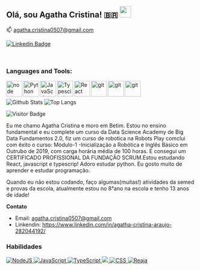 ## Olá, sou Agatha Cristina! :brazil: <img src="https://raw.githubusercontent.com/aemmadi/aemmadi/master/wave.gif" width="30px">


:mailbox:  agatha.cristina0507@gmail.com

[![Linkedin Badge](https://img.shields.io/badge/-AgathaCristina-blue?style=flat-square&logo=Linkedin&logoColor=white&link=https://www.linkedin.com/in/agatha-cristina-araujo-282044192/)](https://www.linkedin.com/in/agatha-cristina-araujo-282044192/)

<!--
**Agatha-Cristina/Agatha-Cristina** is a ✨ _special_ ✨ repository because its `README.md` (this file) appears on your GitHub profile.

Here are some ideas to get you started:

- 🔭 I’m currently working on ...
- 🌱 I’m currently learning ...
- 👯 I’m looking to collaborate on ...
- 🤔 I’m looking for help with ...
- 💬 Ask me about ...
- 📫 How to reach me: ...
- 😄 Pronouns: ...
- ⚡ Fun fact: ...
-->


<br>


### Languages and Tools:
 <a href="https://www.python.org" target="_blank"> <img align="left" alt="node" height ="42px" src="https://raw.githubusercontent.com/rahul-jha98/github_readme_icons/main/language_and_tools/square/node/node.svg"></a>

<a href="https://www.python.org" target="_blank"> <img align="left" alt="Python" height ="42px" src="https://raw.githubusercontent.com/rahul-jha98/github_readme_icons/main/language_and_tools/square/python/python.svg"></a>

<a href="https://developer.mozilla.org/en-US/docs/Web/JavaScript" target="_blank"> <img align="left" alt="JavaScript" height ="42px"  src="https://raw.githubusercontent.com/rahul-jha98/github_readme_icons/main/language_and_tools/square/javascript/javascript.svg"> </a>

<a href="https://www.typescriptlang.org/" target="_blank"><img align="left" alt="Typescirpt" height ="42px" src="https://raw.githubusercontent.com/rahul-jha98/github_readme_icons/main/language_and_tools/square/typescript/typescript.svg"></a>
  
<a href="https://pt-br.reactjs.org//" target="_blank"><img align="left" alt="React" height ="42px" src="https://raw.githubusercontent.com/rahul-jha98/github_readme_icons/main/language_and_tools/square/react/react.svg"></a>

<a href="https://git-scm.com/" target="_blank"> <img src="https://raw.githubusercontent.com/rahul-jha98/github_readme_icons/main/language_and_tools/square/git-scm/git-scm.svg" align="left" alt="git" height='42px'/> </a>

<a href="https://developer.mozilla.org/pt-BR/docs/Web/Guide/HTML/HTML5" target="_blank"> <img src="https://raw.githubusercontent.com/rahul-jha98/github_readme_icons/main/language_and_tools/square/html/html.svg" align="left" alt="git" height='42px'/> </a>

<a href="https://www.w3schools.com/css/" target="_blank"> <img src="https://raw.githubusercontent.com/rahul-jha98/github_readme_icons/main/language_and_tools/square/css/css.svg" align="left" alt="git" height='42px'/> </a>


</br>

<!--
## ⚡ Technologies
  <a href="https://pt-br.reactjs.org//" target="_blank"><img align="left" alt="React" height ="42px" src="https://raw.githubusercontent.com/rahul-jha98/github_readme_icons/main/language_and_tools/square/react/react.svg"></a>

![Python](https://img.shields.io/badge/-Python-black?style=flat-square&logo=Python)
![JavaScript](https://img.shields.io/badge/-JavaScript-black?style=flat-square&logo=javascript)
![Nodejs](https://img.shields.io/badge/-Nodejs-black?style=flat-square&logo=Node.js)
![React](https://img.shields.io/badge/-React-black?style=flat-square&logo=react)
![Java](https://img.shields.io/badge/-java-E34A86?style=flat-square&logo=java)
![C++](https://img.shields.io/badge/-C++-00599C?style=flat-square&logo=c)
![HTML5](https://img.shields.io/badge/-HTML5-E34F26?style=flat-square&logo=html5&logoColor=white)
![CSS3](https://img.shields.io/badge/-CSS3-1572B6?style=flat-square&logo=css3)
![Bootstrap](https://img.shields.io/badge/-Bootstrap-563D7C?style=flat-square&logo=bootstrap)
![TypeScript](https://img.shields.io/badge/-TypeScript-007ACC?style=flat-square&logo=typescript)
![MongoDB](https://img.shields.io/badge/-MongoDB-black?style=flat-square&logo=mongodb)
![Redis](https://img.shields.io/badge/-Redis-black?style=flat-square&logo=Redis)
![ElasticSearch](https://img.shields.io/badge/-ElasticSearch-005571?style=flat-square&logo=elasticsearch)
![GraphQL](https://img.shields.io/badge/-GraphQL-E10098?style=flat-square&logo=graphql)
![Apollo GraphQL](https://img.shields.io/badge/-Apollo%20GraphQL-311C87?style=flat-square&logo=apollo-graphql)
![PostgreSQL](https://img.shields.io/badge/-PostgreSQL-336791?style=flat-square&logo=postgresql)
![MySQL](https://img.shields.io/badge/-MySQL-black?style=flat-square&logo=mysql)
![Heroku](https://img.shields.io/badge/-Heroku-430098?style=flat-square&logo=heroku)
![Docker](https://img.shields.io/badge/-Docker-black?style=flat-square&logo=docker)
![DigitalOcean](https://img.shields.io/badge/-Digital%20Ocean-darkblue?style=flat-square&logo=digitalocean)
![Amazon AWS](https://img.shields.io/badge/Amazon%20AWS-232F3E?style=flat-square&logo=amazon-aws)
![Microsoft Azure](https://img.shields.io/badge/Microsoft%20Azure-232F7E?style=flat-square&logo=microsoft-azure)
![Google Cloud](https://img.shields.io/badge/Google%20Cloud-black?style=flat-square&logo=google-cloud)
![Git](https://img.shields.io/badge/-Git-black?style=flat-square&logo=git)
![GitHub](https://img.shields.io/badge/-GitHub-181717?style=flat-square&logo=github)
![GitLab](https://img.shields.io/badge/-GitLab-FCA121?style=flat-square&logo=gitlab)
![BitBucket](https://img.shields.io/badge/-BitBucket-darkblue?style=flat-square&logo=bitbucket)
![Raspberry Pi](https://img.shields.io/badge/-Raspberry%20Pi-C51A4A?style=flat-square&logo=Raspberry-Pi)
-->
<br>



![Github Stats](https://github-readme-stats.vercel.app/api?username=Agatha-Cristina&show_icons=true&theme=dark&count_private=true&show_icons=true&include_all_commits=true)
![Top Langs](https://github-readme-stats.vercel.app/api/top-langs/?username=Agatha-Cristina&hide=TeX&layout=compact&theme=dark)

![Visitor Badge](https://visitor-badge.laobi.icu/badge?page_id=Agatha-Cristina.)

Eu me chamo Agatha Cristina e moro em Betim. Estou no ensino fundamental e eu complete um curso da Data Science Academy de Big Data Fundamentos 2.0, fiz um curso de robotica na Robots Play comclui com êxito o curso: Módulo-1 -Inicialização a Robótica e Inglês Básico em Outrubo de 2019, com carga horária média de 100 horas. E consegui um CERTIFICADO PROFISSIONAL DA FUNDAÇÃO SCRUM.Estou estudando React, javascript e typescrip! Adoro estudar python. Eu gosto muito de aprender e estudar programação.

Quando eu não estou codando, faço algumas(muitas!) atividades da semed e provas da escola, atualmente estou no 8°ano na escola e tenho 13 anos de idade!

**Contato**

- Email: agatha.cristina0507@gmail.com 
- Linkendin: https://www.linkedin.com/in/agatha-cristina-araujo-282044192/

### Habilidades

<p>
  <a href="#"> <img src = "https://img.shields.io/badge/node.js%20-%2343853D.svg?&style=for-the-badge&logo=node.js&logoColor=white" alt = "NodeJS" /> </a>
  <a href="#"> <img src = "https://img.shields.io/badge/javascript%20-%23323330.svg?&style=for-the-badge&logo=javascript&logoColor=%23F7DF1E" alt = " JavaScript "/> </a>
  <a href="#"> <img src = "https://img.shields.io/badge/typescript%20-%23007ACC.svg?&style=for-the-badge&logo=typescript&logoColor=white" alt = "TypeScript "/> </a>
  <a href="#"> <img src = "https://img.shields.io/badge/html5%20-%23E34F26.svg?&style=for-the-badge&logo=html5&logoColor=white" akt = "HTML "/> </a>
  <a href="#"> <img src = "https://img.shields.io/badge/css3%20-%231572B6.svg?&style=for-the-badge&logo=css3&logoColor=white" alt = "CSS "/> </a>
  <a href="#"> <img src = "https://img.shields.io/badge/react%20-%2320232a.svg?&style=for-the-badge&logo=react&logoColor=%2361DAFB" alt = " Reaja "/> </a>
</p>

